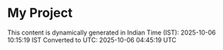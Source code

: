 # My Project

This content is dynamically generated in Indian Time (IST): 2025-10-06 10:15:19 IST
Converted to UTC: 2025-10-06 04:45:19 UTC
